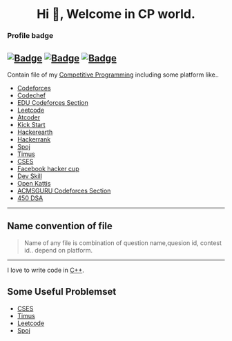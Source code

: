<h1 align="center">Hi 👋, Welcome in CP world.</h1>

### Profile badge
[![Badge](https://cp-logo.vercel.app/codeforces/Pankaj_Kumar1)](https://codeforces.com/profile/Pankaj_Kumar1)  [![Badge](https://cp-logo.vercel.app/codechef/pankajcoder1)](https://www.codechef.com/users/pankajcoder1) [![Badge](https://cp-logo.vercel.app/atcoder/Pankajcoder1)](https://atcoder.jp/users/Pankajcoder1)
---
Contain file of my [Competitive Programming](https://en.wikipedia.org/wiki/Competitive_programming) including some platform like..
- [Codeforces](https://codeforces.com/)
- [Codechef](https://www.codechef.com/)
- [EDU Codeforces Section](https://codeforces.com/edu/courses)
- [Leetcode](https://leetcode.com/)
- [Atcoder](https://atcoder.jp/home)
- [Kick Start](https://codingcompetitions.withgoogle.com/kickstart)
- [Hackerearth](https://www.hackerearth.com/)
- [Hackerrank](https://www.hackerrank.com/)
- [Spoj](https://www.spoj.com/)
- [Timus](https://acm.timus.ru/problemset.aspx)
- [CSES](https://cses.fi/problemset/)
- [Facebook hacker cup](https://www.facebook.com/codingcompetitions/hacker-cup)
- [Dev Skill](http://www.devskill.com/Home)
- [Open Kattis](https://open.kattis.com/)
- [ACMSGURU Codeforces Section](https://codeforces.com/problemsets/acmsguru)
- [450 DSA](https://450dsa.com/)
---

## Name convention of file
> Name of any file is combination of question name,quesion id, contest id..  depend on platform.
---
I love to write code in [C++](https://medium.com/sololearn/reasons-to-love-c-11c7c2f23d88).

## Some Useful Problemset
- [CSES](https://cses.fi/problemset/)
- [Timus](https://acm.timus.ru/problemset.aspx)
- [Leetcode](https://leetcode.com/problemset/all/)
- [Spoj](https://www.spoj.com/problems/classical/)
